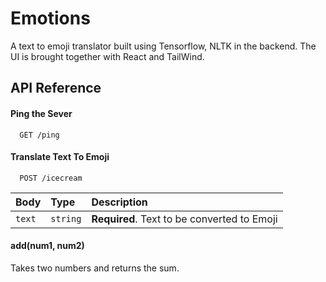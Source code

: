 
# Emotions

A text to emoji translator built using Tensorflow, NLTK in the backend.
The UI is brought together with React and TailWind.

## API Reference

#### Ping the Sever

```http
  GET /ping
```

#### Translate Text To Emoji

```http
  POST /icecream
```

| Body | Type     | Description                       |
| :-------- | :------- | :-------------------------------- |
| `text`      | `string` | **Required**. Text to be converted to Emoji |

#### add(num1, num2)

Takes two numbers and returns the sum.

